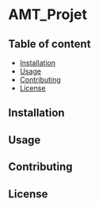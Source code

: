 # AMT_Projet

## Table of content

- [Installation](#installation)
- [Usage](#usage)
- [Contributing](#contributing)
- [License](#license)

## Installation

## Usage

## Contributing

## License
